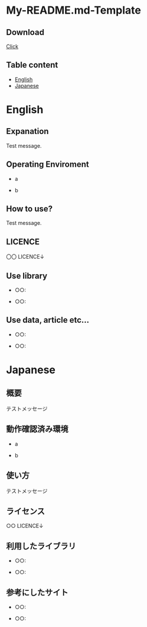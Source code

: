 # My-README.md-Template

## Download
[Click](https://github.com/Ay2416/My-README.md-Template/archive/refs/heads/main.zip)

## Table content

* [English](https://github.com/Ay2416/My-README.md-Template/#English)
* [Japanese](https://github.com/Ay2416/My-README.md-Template/#Japanese)

# English
## Expanation
Test message.

## Operating Enviroment
* a

* b

## How to use?
Test message.

## LICENCE
〇〇 LICENCE↓

[]()

## Use library

* ○○:[]()

* ○○:[]()

## Use data, article etc...

* ○○:[]()

* ○○:[]()

# Japanese
## 概要
テストメッセージ

## 動作確認済み環境
* a

* b

## 使い方
テストメッセージ

## ライセンス
○○ LICENCE↓

[]()

## 利用したライブラリ
* ○○:[]()

* ○○:[]()

## 参考にしたサイト
* ○○:[]()

* ○○:[]()
